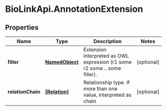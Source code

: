# BioLinkApi.AnnotationExtension

## Properties
Name | Type | Description | Notes
------------ | ------------- | ------------- | -------------
**filler** | [**NamedObject**](NamedObject.md) | Extension interpreted as OWL expression (r1 some r2 some .. some filler). | [optional] 
**relationChain** | [**[Relation]**](Relation.md) | Relationship type. If more than one value, interpreted as chain | [optional] 


